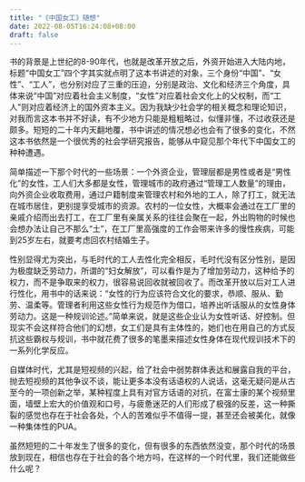 ```yaml
---
title: "《中国女工》随想"
date: 2022-08-05T16:24:08+08:00
draft: false
---
```


书的背景是上世纪的8-90年代，也就是改革开放之后，外资开始进入大陆内地，标题“中国女工”四个字其实就点明了这本书讲述的对象，三个身份“中国”、“女性”、“工人”，也分别对应了三重的压迫，分别是政治、文化和经济三个角度，具体来说“中国”对应着社会主义制度，“女性”对应着社会文化上的父权制，而“工人”则对应着经济上的国外资本主义。因为我缺少社会学的相关概念和理论知识，对我而言这本书并不好读，有不少地方只能是粗粗略过，似懂非懂，不过收获还是颇多。短短的二十年内天翻地覆，书中讲述的情况想必也会有了很多的变化，不然这本书依然是一个很优秀的社会学研究报告，能够从中窥见那个年代下中国女工的种种遭遇。

简单描述一下那个时代的一些场景：一个外资企业，管理层都是男性或者是“男性化”的女性，工人们大多都是女性，管理城市的政府通过“管理工人数量”的理由，向外资企业收取费用，通过户籍制度来管理农村和外地的工人，除了打工，就无法在城市居住，更别提享受城市的资源。农村的一位女性，大概率会通过在工厂里的亲戚介绍而出去打工，在工厂里有亲属关系的往往会聚在一起，外出购物的时候也会想办法让自己不那么“土”，在工厂里高强度的工作会带来许多的慢性疾病，可能到25岁左右，就要考虑回农村结婚生子。

性别显得尤为突出，与毛时代的工人去性化完全相反，毛时代没有区分性别，是因为极度缺乏劳动力，所谓的“妇女解放”，可以看作是为了增加劳动力，这种给予的权力，而不是争取来的权力，很容易说回收就被回收了。而改革开放以后对工人进行性化，用书中的话来说：“女性的行为应该符合文化的要求，恭顺、服从、勤劳、温柔等。管理者利用这些女性行为规范作为借口，培养出听话服从的女性身体劳动力。这是一种规训论述。”简单来说，就是这些企业认为女性听话、好控制。但现实不会这样符合他们的幻想，女工们是具有主体性的，她们也在用自己的方式反抗这些霸权与规训，书中就花费了很多的笔墨来描述女性身体在现代规训技术下的一系列化学反应。

自媒体时代，尤其是短视频的兴起，给了社会中弱势群体表达和展露自我的平台，抛去短视频的其他争议不谈，能让更多本没有话语权的人说话，这毫无疑问是从古至今的一项创新之举，某种程度上具有对官方话语的对抗，在富士康的某个视频里面，墙壁上宏大的价值观和口号，与疲惫迷茫的人们形成了极强的反差，这一种撕裂的感觉也存在于社会各处，个人的苦难似乎不值得一提，甚至还会被美化，就像一种集体性的PUA。

虽然短短的二十年发生了很多的变化，但有很多的东西依然没变，那个时代的场景放到现在，相信也存在于社会的各个地方吗，在这样的一个时代里，我们还能做些什么呢？
